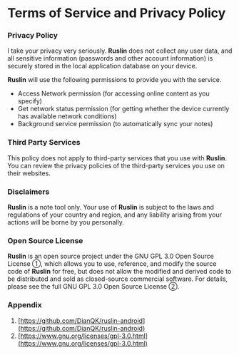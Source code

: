 # Terms of Service and Privacy Policy

### Privacy Policy

I take your privacy very seriously. **Ruslin** does not collect any user data, and all sensitive information (passwords and other account information) is securely stored in the local application database on your device.

**Ruslin** will use the following permissions to provide you with the service.

- Access Network permission (for accessing online content as you specify)
- Get network status permission (for getting whether the device currently has available network conditions)
- Background service permission (to automatically sync your notes)

### Third Party Services

This policy does not apply to third-party services that you use with **Ruslin**. You can review the privacy policies of the third-party services you use on their websites.

### Disclaimers

**Ruslin** is a note tool only. Your use of **Ruslin** is subject to the laws and regulations of your country and region, and any liability arising from your actions will be borne by you personally.

### Open Source License

**Ruslin** is an open source project under the GNU GPL 3.0 Open Source License ①, which allows you to use, reference, and modify the source code of **Ruslin** for free, but does not allow the modified and derived code to be distributed and sold as closed-source commercial software. For details, please see the full GNU GPL 3.0 Open Source License ②.

### Appendix

1. [https://github.com/DianQK/ruslin-android](https://github.com/DianQK/ruslin-android)
2. [https://www.gnu.org/licenses/gpl-3.0.html](https://www.gnu.org/licenses/gpl-3.0.html)
